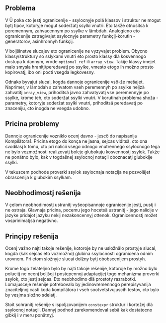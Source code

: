 ## Problema

V Ü poka cto jestj ogranicenije - ssylocnyje polä klassov i struktur ne mogut bytj tipov, kotoryje mogut soderžatj ssylki vnutri.
Eto takže otnositsä k peremennym, zahvacennym po ssylke v lämbdah.
Analogicno eto ogranicenije zatragivajet ssylocnyje parametry funkçij-korutin - generatorov, asinhronnyh funkçij.

V boljšinstve slucajev eto ogranicenije ne vyzyvajet problem.
Obycno klassy/struktury so sslykami vnutri eto prosto klassy dlä kosvennogo dostupa k dannym, vrode `optional_ref` ili `array_view`.
Takije klassy imejet malo smysla hranitj/peredavatj po ssylke, vmesto etogo ih možno prosto kopirovatj, ibo oni pocti vsegda legkovesny.

Odnako byvajut slucai, kogda dannoje ogranicenije vsö-že mešajet.
Naprimer, v lämbdah s zahvatom vseh peremennyh po ssylke neljzä zahvatitj `array_view`, prihoditsä javno zahvatyvatj vse peremennyje po ssylke, krome teh, cto soderžat ssylki vnutri.
V korutinah problema shoža - parametry, kotoryje soderžat ssylki vnutri, prihoditsä peredavatj po znaceniju, cto inogda ne vsegda udobno.


## Pricina problemy

Dannoje ogranicenije vozniklo ocenj davno - jescö do napisanija Kompilätora1.
Pricina etogo do konça ne jasna, sejcas viditsä, cto ona svodilasj k tomu, cto pri nalicii vsego odnogo vnutrennego ssylocnogo tega ne bylo vozmožnosti realizovatj boleje glubokuju kosvennostj ssylok.
Takže ne ponätno bylo, kak v togdašnej ssylocnoj notaçii oboznacatj glubokije ssylki.

V tekuscem podhode proverki ssylok ssylocnaja notaçija ne pozvoläjet obrascenija k glubokim ssylkam.


## Neobhodimostj rešenija

V çelom neobhodimostj ustranitj vyšeopisannoje ogranicenije jestj, pustj i ne ostraja.
Glavnaja pricina, pocemu jego hocetsä ustranitj - jego nalicije v jazyke pridajot jazyku nekij nezakoncennyj ottenok.
Ogranicennostj možet vosprinimatjsä negativno.


## Prinçipy rešenija

Ocenj važno najti takoje rešenije, kotoroje by ne usložnälo prostyje slucai, kogda (kak sejcas eto vozmožno) glubina ssylocnosti ogranicena odnim urovnem.
Pri etom složnyje slucai dolžny bytj obobscenijem prostyh.

Krome togo želateljno bylo by najti takoje rešenije, kotoroje by možno bylo polucitj ne ocenj boljšoj i postepennoj adaptaçijej togo mehanizma proverki ssylok, cto jestj sejcas.
Eto neobhodimo dlä prostoty razrabotki.
Lomajusceje rešenije potrebovalo by jedinovremennogo perepisyvanija znaciteljnoj casti koda kompilätora i vseh sootvetstvujuscih testov, cto bylo by vesjma složno sdelatj.

Stoit sohranitj rešenije s ispoljzovanijem `constexpr` struktur i kortežej dlä ssylocnoj notaçii.
Dannyj podhod zarekomendoval sebä kak dostatocno gibkij i v meru ponätnyj.
